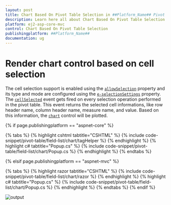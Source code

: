 ```yaml
---
layout: post
title: Chart Based On Pivot Table Selection in ##Platform_Name## Pivot Table Component
description: Learn here all about Chart Based On Pivot Table Selection in Syncfusion ##Platform_Name## Pivot Table component of syncfusion and more.
platform: ej2-asp-core-mvc
control: Chart Based On Pivot Table Selection
publishingplatform: ##Platform_Name##
documentation: ug
---
```


# Render chart control based on cell selection

The cell selection support is enabled using the [`allowSelection`](https://help.syncfusion.com/cr/aspnetcore-js2/Syncfusion.EJ2.PivotView.PivotViewGridSettings.html#Syncfusion_EJ2_PivotView_PivotViewGridSettings_AllowSelection) property and its type and mode are configured using the [`e-selectionSettings`](https://help.syncfusion.com/cr/aspnetcore-js2/Syncfusion.EJ2.PivotView.PivotViewPivotSelectionSettings.html) property. The [`cellSelected`](https://help.syncfusion.com/cr/aspnetcore-js2/Syncfusion.EJ2.PivotView.PivotView.html#Syncfusion_EJ2_PivotView_PivotView_CellSelected) event gets fired on every selection operation performed in the pivot table. This event returns the selected cell informations, like row header name, column header name, measure name, and value. Based on this information, the [`chart`](https://ej2.syncfusion.com/aspnetcore/documentation/chart/getting-started) control will be plotted.

{% if page.publishingplatform == "aspnet-core" %}

{% tabs %}
{% highlight cshtml tabtitle="CSHTML" %}
{% include code-snippet/pivot-table/field-list/chart/tagHelper %}
{% endhighlight %}
{% highlight c# tabtitle="Popup.cs" %}
{% include code-snippet/pivot-table/field-list/chart/Popup.cs %}
{% endhighlight %}
{% endtabs %}

{% elsif page.publishingplatform == "aspnet-mvc" %}

{% tabs %}
{% highlight razor tabtitle="CSHTML" %}
{% include code-snippet/pivot-table/field-list/chart/razor %}
{% endhighlight %}
{% highlight c# tabtitle="Popup.cs" %}
{% include code-snippet/pivot-table/field-list/chart/Popup.cs %}
{% endhighlight %}
{% endtabs %}
{% endif %}



![output](../images/chart-selection.png)